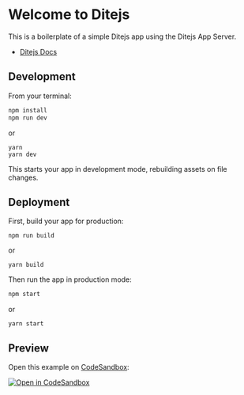 # Welcome to Ditejs

This is a boilerplate of a simple Ditejs app using the Ditejs App Server.

- [Ditejs Docs](https://dite.dev/docs)

## Development

From your terminal:

```sh
npm install
npm run dev
```

or

```shell
yarn
yarn dev
```

This starts your app in development mode, rebuilding assets on file changes.

## Deployment

First, build your app for production:

```shell
npm run build
```

or

```shell
yarn build
```

Then run the app in production mode:

```sh
npm start
```

or

```shell
yarn start
```

## Preview

Open this example on [CodeSandbox](https://codesandbox.com):

[![Open in CodeSandbox](https://codesandbox.io/static/img/play-codesandbox.svg)](https://codesandbox.io/s/github/ditejs/dite/tree/main/examples/boilerplate)
